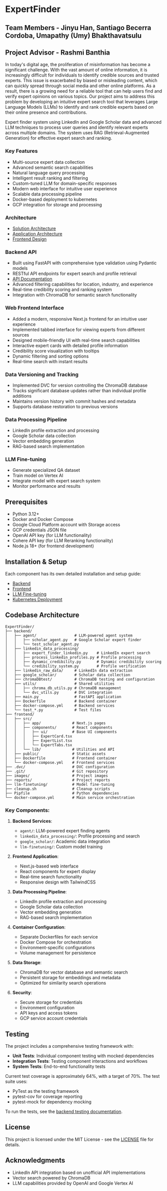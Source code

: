 # ExpertFinder

## Team Members - Jinyu Han, Santiago Becerra Cordoba, Umapathy (Umy) Bhakthavatsulu
## Project Advisor - Rashmi Banthia 

In today's digital age, the proliferation of misinformation has become a significant challenge. With the vast amount of online information, it is increasingly difficult for individuals to identify credible sources and trusted experts. This issue is exacerbated by biased or misleading content, which can quickly spread through social media and other online platforms. As a result, there is a growing need for a reliable tool that can help users find and verify expert opinions on various topics. Our project aims to address this problem by developing an intuitive expert search tool that leverages Large Language Models (LLMs) to identify and rank credible experts based on their online presence and contributions.

Expert finder system using LinkedIn and Google Scholar data and advanced LLM techniques to process user queries and identify relevant experts across multiple domains. The system uses RAG (Retrieval-Augmented Generation) for effective expert search and ranking.

### Key Features
- Multi-source expert data collection
- Advanced semantic search capabilities
- Natural language query processing
- Intelligent result ranking and filtering
- Custom-tuned LLM for domain-specific responses
- Modern web interface for intuitive user experience
- Scalable data processing pipeline
- Docker-based deployment to kubernetes 
- GCP integration for storage and processing

### Architecture
   - [Solution Architecture](/images/ExpertFinder-Solution-Architecture.pdf)
   - [Application Architecture](/images/ExpertFinder-Application-Architecture.png)
   - [Frontend Design](/images/ExpertFinder-Frontend-Design.png)
   
### Backend API
   - Built using FastAPI with comprehensive type validation using Pydantic models
   - RESTful API endpoints for expert search and profile retrieval
   - [API Documentation](/images/ExpertFinder-API.png)
   - Advanced filtering capabilities for location, industry, and experience
   - Real-time credibility scoring and ranking system
   - Integration with ChromaDB for semantic search functionality

### Web Frontend Interface
   - Added a modern, responsive Next.js frontend for an intuitive user experience
   - Implemented tabbed interface for viewing experts from different sources
   - Designed mobile-friendly UI with real-time search capabilities
   - Interactive expert cards with detailed profile information
   - Credibility score visualization with tooltips
   - Dynamic filtering and sorting options
   - Real-time search with instant results
   
### Data Versioning and Tracking
   - Implemented DVC for version controlling the ChromaDB database
   - Tracks significant database updates rather than individual profile additions
   - Maintains version history with commit hashes and metadata
   - Supports database restoration to previous versions

### Data Processing Pipeline
   - LinkedIn profile extraction and processing
   - Google Scholar data collection
   - Vector embedding generation
   - RAG-based search implementation

### LLM Fine-tuning
   - Generate specialized QA dataset
   - Train model on Vertex AI
   - Integrate model with expert search system
   - Monitor performance and results

## Prerequisites

- Python 3.12+
- Docker and Docker Compose
- Google Cloud Platform account with Storage access
- GCP credentials JSON file
- OpenAI API key (for LLM functionality)
- Cohere API key (for LLM Reranking functionality)
- Node.js 18+ (for frontend development)

## Installation & Setup

Each component has its own detailed installation and setup guide:

- [Backend](./backend/README.md#getting-started)
- [Frontend](./frontend/README.md#getting-started)
- [LLM Fine-tuning](./llm-finetuning/README.md#getting-started)
- [Kubernetes Deployment](./deployment/README.md)

## Codebase Architecture
```
ExpertFinder/
├── backend/
│   ├── agent/                 # LLM-powered agent system
│   │   ├── scholar_agent.py   # Google Scholar expert finder
│   │   └── test_scholar_agent.py
│   ├── linkedin_data_processing/
│   │   ├── expert_finder_linkedin.py    # LinkedIn expert search
│   │   ├── process_linkedin_profiles.py # Profile processing
│   │   ├── dynamic_credibility.py       # Dynamic credibility scoring
│   │   └── credibility_system.py        # Profile verification
│   ├── linkedin_raw_data/     # LinkedIn data extraction
│   ├── google_scholar/        # Scholar data collection
│   ├── chromaDBtest/          # ChromaDB testing and configuration
│   ├── utils/                 # Shared utilities
│   │   ├── chroma_db_utils.py # ChromaDB management
│   │   └── dvc_utils.py       # DVC integration
│   ├── main.py                # FastAPI application
│   ├── Dockerfile             # Backend container
│   ├── docker-compose.yml     # Backend services
│   └── test_*.py              # Test files
├── frontend/
│   ├── src/
│   │   ├── app/              # Next.js pages
│   │   ├── components/       # React components
│   │   │   ├── ui/           # Base UI components
│   │   │   ├── ExpertCard.tsx
│   │   │   ├── ExpertList.tsx
│   │   │   └── ExpertTabs.tsx
│   │   └── lib/              # Utilities and API
│   ├── public/               # Static assets
│   ├── Dockerfile            # Frontend container
│   └── docker-compose.yml    # Frontend services
├── .dvc/                     # DVC configuration
├── .git/                     # Git repository
├── images/                   # Project images
├── reports/                  # Project reports
├── llm-finetuning/           # Model fine-tuning
├── cleanup.sh                # Cleanup scripts
├── Pipfile                   # Python dependencies
└── docker-compose.yml        # Main service orchestration
```

### Key Components:

1. **Backend Services**:
   - `agent/`: LLM-powered expert finding agents
   - `linkedin_data_processing/`: Profile processing and search
   - `google_scholar/`: Academic data integration
   - `llm-finetuning/`: Custom model training

2. **Frontend Application**:
   - Next.js-based web interface
   - React components for expert display
   - Real-time search functionality
   - Responsive design with TailwindCSS

3. **Data Processing Pipeline**:
   - LinkedIn profile extraction and processing
   - Google Scholar data collection
   - Vector embedding generation
   - RAG-based search implementation

4. **Container Configuration**:
   - Separate Dockerfiles for each service
   - Docker Compose for orchestration
   - Environment-specific configurations
   - Volume management for persistence

5. **Data Storage**:
   - ChromaDB for vector database and semantic search
   - Persistent storage for embeddings and metadata
   - Optimized for similarity search operations

6. **Security**:
   - Secure storage for credentials
   - Environment configuration
   - API keys and access tokens
   - GCP service account credentials

## Testing

The project includes a comprehensive testing framework with:

- **Unit Tests**: Individual component testing with mocked dependencies
- **Integration Tests**: Testing component interactions and workflows
- **System Tests**: End-to-end functionality tests

Current test coverage is approximately 64%, with a target of 70%. The test suite uses:

- PyTest as the testing framework
- pytest-cov for coverage reporting
- pytest-mock for dependency mocking

To run the tests, see the [backend testing documentation](/backend/docs/testing_readme.md).

## License

This project is licensed under the MIT License - see the [LICENSE](LICENSE) file for details.

## Acknowledgments

- LinkedIn API integration based on unofficial API implementations
- Vector search powered by ChromaDB
- LLM capabilities provided by OpenAI and Google Vertex AI
